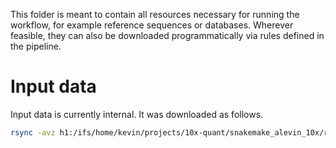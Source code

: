 This folder is meant to contain all resources necessary for running the workflow, for example reference sequences or databases.
Wherever feasible, they can also be downloaded programmatically via rules defined in the pipeline.

# Input data

Input data is currently internal.
It was downloaded as follows.

```bash
rsync -avz h1:/ifs/home/kevin/projects/10x-quant/snakemake_alevin_10x/results/alevin/pbmc_1k_v3 resources/alevin
```
